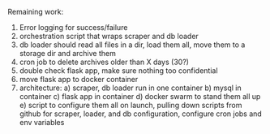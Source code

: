 Remaining work:

1) Error logging for success/failure
2) orchestration script that wraps scraper and db loader
3) db loader should read all files in a dir, load them all, move them to a storage dir and archive them
4) cron job to delete archives older than X days (30?)
5) double check flask app, make sure nothing too confidential
6) move flask app to docker container
7) architecture:
a) scraper, db loader run in one container
b) mysql in container
c) flask app in container
d) docker swarm to stand them all up
e) script to configure them all on launch, pulling down scripts from github for scraper, loader, and db configuration, configure cron jobs and env variables